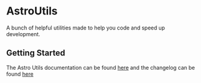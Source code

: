 # AstroUtils
A bunch of helpful utilities made to help you code and speed up development.

## Getting Started
The Astro Utils documentation can be found [here](https://github.com/AstroTurffx/AstroUtils/wiki) and the changelog can be found [here](https://github.com/AstroTurffx/AstroUtils/blob/main/CHANGELOG.md)
